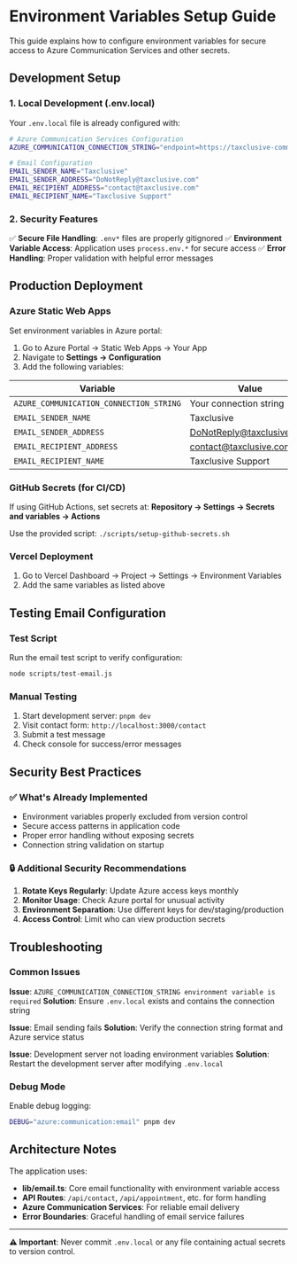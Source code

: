# Environment Variables Setup Guide

This guide explains how to configure environment variables for secure access to Azure Communication Services and other secrets.

## Development Setup

### 1. Local Development (.env.local)

Your `.env.local` file is already configured with:

```bash
# Azure Communication Services Configuration
AZURE_COMMUNICATION_CONNECTION_STRING="endpoint=https://taxclusive-communication.india.communication.azure.com/;accesskey=50751d46yjZTeuEyOBfs0QYMGpwCIoLWW768GSRIFlK5bRlUYnysJQQJ99BGACULyCpdfitoAAAAAZCSjHWQ"

# Email Configuration
EMAIL_SENDER_NAME="Taxclusive"
EMAIL_SENDER_ADDRESS="DoNotReply@taxclusive.com"
EMAIL_RECIPIENT_ADDRESS="contact@taxclusive.com"
EMAIL_RECIPIENT_NAME="Taxclusive Support"
```

### 2. Security Features

✅ **Secure File Handling**: `.env*` files are properly gitignored
✅ **Environment Variable Access**: Application uses `process.env.*` for secure access
✅ **Error Handling**: Proper validation with helpful error messages

## Production Deployment

### Azure Static Web Apps
Set environment variables in Azure portal:

1. Go to Azure Portal → Static Web Apps → Your App
2. Navigate to **Settings → Configuration**
3. Add the following variables:

| Variable | Value | Required |
|----------|-------|----------|
| `AZURE_COMMUNICATION_CONNECTION_STRING` | Your connection string | Yes |
| `EMAIL_SENDER_NAME` | Taxclusive | Yes |
| `EMAIL_SENDER_ADDRESS` | DoNotReply@taxclusive.com | Yes |
| `EMAIL_RECIPIENT_ADDRESS` | contact@taxclusive.com | Yes |
| `EMAIL_RECIPIENT_NAME` | Taxclusive Support | Yes |

### GitHub Secrets (for CI/CD)
If using GitHub Actions, set secrets at: **Repository → Settings → Secrets and variables → Actions**

Use the provided script: `./scripts/setup-github-secrets.sh`

### Vercel Deployment
1. Go to Vercel Dashboard → Project → Settings → Environment Variables
2. Add the same variables as listed above

## Testing Email Configuration

### Test Script
Run the email test script to verify configuration:

```bash
node scripts/test-email.js
```

### Manual Testing
1. Start development server: `pnpm dev`
2. Visit contact form: `http://localhost:3000/contact`
3. Submit a test message
4. Check console for success/error messages

## Security Best Practices

### ✅ What's Already Implemented
- Environment variables properly excluded from version control
- Secure access patterns in application code
- Proper error handling without exposing secrets
- Connection string validation on startup

### 🔒 Additional Security Recommendations
1. **Rotate Keys Regularly**: Update Azure access keys monthly
2. **Monitor Usage**: Check Azure portal for unusual activity
3. **Environment Separation**: Use different keys for dev/staging/production
4. **Access Control**: Limit who can view production secrets

## Troubleshooting

### Common Issues

**Issue**: `AZURE_COMMUNICATION_CONNECTION_STRING environment variable is required`
**Solution**: Ensure `.env.local` exists and contains the connection string

**Issue**: Email sending fails
**Solution**: Verify the connection string format and Azure service status

**Issue**: Development server not loading environment variables
**Solution**: Restart the development server after modifying `.env.local`

### Debug Mode
Enable debug logging:
```bash
DEBUG="azure:communication:email" pnpm dev
```

## Architecture Notes

The application uses:
- **lib/email.ts**: Core email functionality with environment variable access
- **API Routes**: `/api/contact`, `/api/appointment`, etc. for form handling
- **Azure Communication Services**: For reliable email delivery
- **Error Boundaries**: Graceful handling of email service failures

---

**⚠️ Important**: Never commit `.env.local` or any file containing actual secrets to version control.